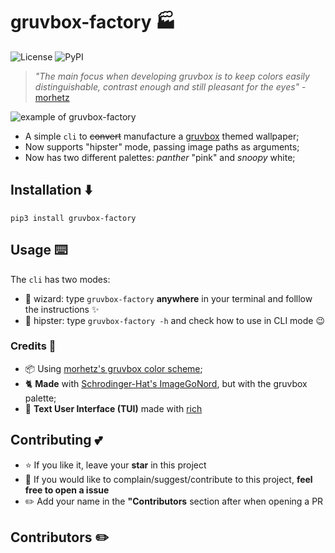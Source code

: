 # gruvbox-factory 🏭
![License](https://img.shields.io/github/license/paulopacitti/gruvbox-factory?color=b8bb26&style=flat-square)
![PyPI](https://img.shields.io/pypi/v/gruvbox-factory?color=fb4934&style=flat-square)

> _"The main focus when developing gruvbox is to keep colors easily distinguishable, contrast enough and still pleasant for the eyes"_ - [morhetz](https://github.com/morhetz)

![example of gruvbox-factory](https://raw.githubusercontent.com/paulopacitti/gruvbox-factory/master/example.png)

- A simple `cli` to ~~convert~~ manufacture a [gruvbox](https://github.com/morhetz/gruvbox) themed wallpaper;
- Now supports "hipster" mode, passing image paths as arguments;
- Now has two different palettes: *panther* "pink" and *snoopy* white;

## Installation ⬇️
`pip3 install gruvbox-factory`

## Usage ⌨️
The `cli` has two modes:
- 🔮 wizard: type `gruvbox-factory` **anywhere** in your terminal and folllow the instructions ✨
- 💽 hipster: type `gruvbox-factory -h` and check how to use in CLI mode 😉

### Credits 🎥
- 📦 Using [morhetz's gruvbox color scheme](https://github.com/morhetz);
- 🐈 **Made** with [Schrodinger-Hat's ImageGoNord](https://github.com/Schroedinger-Hat/ImageGoNord), but with the gruvbox palette;
- 💄 **Text User Interface (TUI)** made with [rich](https://github.com/willmcgugan/rich)

## Contributing 💕
- ⭐ If you like it, leave your **star** in this project 
- 💟 If you would like to complain/suggest/contribute to this project, **feel free to open a issue**
- ✏️ Add your name in the **"Contributors** section after when opening a PR

## Contributors ✏️ 